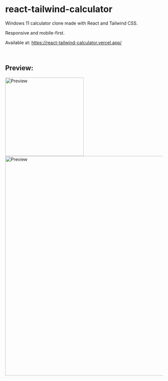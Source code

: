 ﻿# react-tailwind-calculator

Windows 11 calculator clone made with React and Tailwind CSS.

Responsive and mobile-first.

Available at: https://react-tailwind-calculator.vercel.app/

<br>

## Preview:

<img src="https://user-images.githubusercontent.com/64102707/211174989-72a8d178-4307-4505-9673-817e70527a9e.png" alt="Preview" width="250"/>

<img src="https://user-images.githubusercontent.com/64102707/211175061-c1aa7573-844c-4eb9-9a04-19d6fee0b87b.png" alt="Preview" width="700"/>
